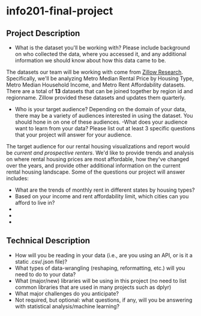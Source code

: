 # info201-final-project
## Project Description
- What is the dataset you'll be working with?  Please include background on who collected the data, where you accessed it, and any additional information we should know about how this data came to be.

The datasets our team will be working with come from [Zillow Research](https://www.zillow.com/research/data/). Specifically, we'll be analyzing Metro Median Rental Price by Housing Type, Metro Median Household Income, and Metro Rent Affordability datasets. There are a total of **13** datasets that can be joined together by region id and regionname. Zillow provided these datasets and updates them quarterly.  

- Who is your target audience?  Depending on the domain of your data, there may be a variety of audiences interested in using the dataset.  You should hone in on one of these audiences.
-What does your audience want to learn from your data?  Please list out at least 3 specific questions that your project will answer for your audience.

The target audience for our rental housing visualizations and report would be *current and prospective renters*. We'd like to provide trends and analysis on where rental housing prices are most affordable, how they've changed over the years, and provide other additional information on the current rental housing landscape. Some of the questions our project will answer includes:

- What are the trends of monthly rent in different states by housing types?
- Based on your income and rent affordability limit, which cities can you afford to live in?
-
-
-

## Technical Description
- How will you be reading in your data (i.e., are you using an API, or is it a static .csv/.json file)?
- What types of data-wrangling (reshaping, reformatting, etc.) will you need to do to your data?
- What (major/new) libraries will be using in this project (no need to list common libraries that are used in many projects such as dplyr)
- What major challenges do you anticipate?
- Not required, but optional: what questions, if any, will you be answering with statistical analysis/machine learning?
